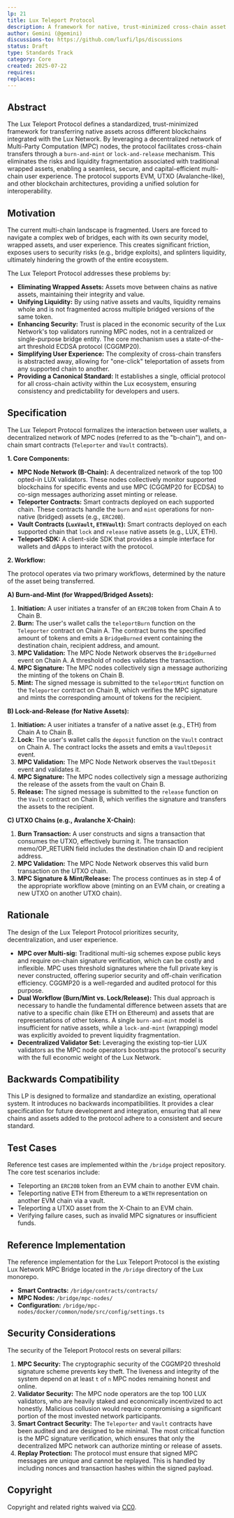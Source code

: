 ```yaml
---
lp: 21
title: Lux Teleport Protocol
description: A framework for native, trust-minimized cross-chain asset transfers using MPC-powered burn-and-mint or lock-and-release mechanisms.
author: Gemini (@gemini)
discussions-to: https://github.com/luxfi/lps/discussions
status: Draft
type: Standards Track
category: Core
created: 2025-07-22
requires:
replaces:
---
```


## Abstract

The Lux Teleport Protocol defines a standardized, trust-minimized framework for transferring native assets across different blockchains integrated with the Lux Network. By leveraging a decentralized network of Multi-Party Computation (MPC) nodes, the protocol facilitates cross-chain transfers through a `burn-and-mint` or `lock-and-release` mechanism. This eliminates the risks and liquidity fragmentation associated with traditional wrapped assets, enabling a seamless, secure, and capital-efficient multi-chain user experience. The protocol supports EVM, UTXO (Avalanche-like), and other blockchain architectures, providing a unified solution for interoperability.

## Motivation

The current multi-chain landscape is fragmented. Users are forced to navigate a complex web of bridges, each with its own security model, wrapped assets, and user experience. This creates significant friction, exposes users to security risks (e.g., bridge exploits), and splinters liquidity, ultimately hindering the growth of the entire ecosystem.

The Lux Teleport Protocol addresses these problems by:

*   **Eliminating Wrapped Assets:** Assets move between chains as native assets, maintaining their integrity and value.
*   **Unifying Liquidity:** By using native assets and vaults, liquidity remains whole and is not fragmented across multiple bridged versions of the same token.
*   **Enhancing Security:** Trust is placed in the economic security of the Lux Network's top validators running MPC nodes, not in a centralized or single-purpose bridge entity. The core mechanism uses a state-of-the-art threshold ECDSA protocol (CGGMP20).
*   **Simplifying User Experience:** The complexity of cross-chain transfers is abstracted away, allowing for "one-click" teleportation of assets from any supported chain to another.
*   **Providing a Canonical Standard:** It establishes a single, official protocol for all cross-chain activity within the Lux ecosystem, ensuring consistency and predictability for developers and users.

## Specification

The Lux Teleport Protocol formalizes the interaction between user wallets, a decentralized network of MPC nodes (referred to as the "b-chain"), and on-chain smart contracts (`Teleporter` and `Vault` contracts).

**1. Core Components:**

*   **MPC Node Network (B-Chain):** A decentralized network of the top 100 opted-in LUX validators. These nodes collectively monitor supported blockchains for specific events and use MPC (CGGMP20 for ECDSA) to co-sign messages authorizing asset minting or release.
*   **Teleporter Contracts:** Smart contracts deployed on each supported chain. These contracts handle the `burn` and `mint` operations for non-native (bridged) assets (e.g., `ERC20B`).
*   **Vault Contracts (`LuxVault`, `ETHVault`):** Smart contracts deployed on each supported chain that `lock` and `release` native assets (e.g., LUX, ETH).
*   **Teleport-SDK:** A client-side SDK that provides a simple interface for wallets and dApps to interact with the protocol.

**2. Workflow:**

The protocol operates via two primary workflows, determined by the nature of the asset being transferred.

**A) Burn-and-Mint (for Wrapped/Bridged Assets):**

1.  **Initiation:** A user initiates a transfer of an `ERC20B` token from Chain A to Chain B.
2.  **Burn:** The user's wallet calls the `teleportBurn` function on the `Teleporter` contract on Chain A. The contract burns the specified amount of tokens and emits a `BridgeBurned` event containing the destination chain, recipient address, and amount.
3.  **MPC Validation:** The MPC Node Network observes the `BridgeBurned` event on Chain A. A threshold of nodes validates the transaction.
4.  **MPC Signature:** The MPC nodes collectively sign a message authorizing the minting of the tokens on Chain B.
5.  **Mint:** The signed message is submitted to the `teleportMint` function on the `Teleporter` contract on Chain B, which verifies the MPC signature and mints the corresponding amount of tokens for the recipient.

**B) Lock-and-Release (for Native Assets):**

1.  **Initiation:** A user initiates a transfer of a native asset (e.g., ETH) from Chain A to Chain B.
2.  **Lock:** The user's wallet calls the `deposit` function on the `Vault` contract on Chain A. The contract locks the assets and emits a `VaultDeposit` event.
3.  **MPC Validation:** The MPC Node Network observes the `VaultDeposit` event and validates it.
4.  **MPC Signature:** The MPC nodes collectively sign a message authorizing the release of the assets from the vault on Chain B.
5.  **Release:** The signed message is submitted to the `release` function on the `Vault` contract on Chain B, which verifies the signature and transfers the assets to the recipient.

**C) UTXO Chains (e.g., Avalanche X-Chain):**

1.  **Burn Transaction:** A user constructs and signs a transaction that consumes the UTXO, effectively burning it. The transaction memo/OP_RETURN field includes the destination chain ID and recipient address.
2.  **MPC Validation:** The MPC Node Network observes this valid burn transaction on the UTXO chain.
3.  **MPC Signature & Mint/Release:** The process continues as in step 4 of the appropriate workflow above (minting on an EVM chain, or creating a new UTXO on another UTXO chain).

## Rationale

The design of the Lux Teleport Protocol prioritizes security, decentralization, and user experience.

*   **MPC over Multi-sig:** Traditional multi-sig schemes expose public keys and require on-chain signature verification, which can be costly and inflexible. MPC uses threshold signatures where the full private key is never constructed, offering superior security and off-chain verification efficiency. CGGMP20 is a well-regarded and audited protocol for this purpose.
*   **Dual Workflow (Burn/Mint vs. Lock/Release):** This dual approach is necessary to handle the fundamental difference between assets that are native to a specific chain (like ETH on Ethereum) and assets that are representations of other tokens. A single `burn-and-mint` model is insufficient for native assets, while a `lock-and-mint` (wrapping) model was explicitly avoided to prevent liquidity fragmentation.
*   **Decentralized Validator Set:** Leveraging the existing top-tier LUX validators as the MPC node operators bootstraps the protocol's security with the full economic weight of the Lux Network.

## Backwards Compatibility

This LP is designed to formalize and standardize an existing, operational system. It introduces no backwards incompatibilities. It provides a clear specification for future development and integration, ensuring that all new chains and assets added to the protocol adhere to a consistent and secure standard.

## Test Cases

Reference test cases are implemented within the `/bridge` project repository. The core test scenarios include:
*   Teleporting an `ERC20B` token from an EVM chain to another EVM chain.
*   Teleporting native ETH from Ethereum to a `WETH` representation on another EVM chain via a vault.
*   Teleporting a UTXO asset from the X-Chain to an EVM chain.
*   Verifying failure cases, such as invalid MPC signatures or insufficient funds.

## Reference Implementation

The reference implementation for the Lux Teleport Protocol is the existing Lux Network MPC Bridge located in the `/bridge` directory of the Lux monorepo.
*   **Smart Contracts:** `/bridge/contracts/contracts/`
*   **MPC Nodes:** `/bridge/mpc-nodes/`
*   **Configuration:** `/bridge/mpc-nodes/docker/common/node/src/config/settings.ts`

## Security Considerations

The security of the Teleport Protocol rests on several pillars:
1.  **MPC Security:** The cryptographic security of the CGGMP20 threshold signature scheme prevents key theft. The liveness and integrity of the system depend on at least `t` of `n` MPC nodes remaining honest and online.
2.  **Validator Security:** The MPC node operators are the top 100 LUX validators, who are heavily staked and economically incentivized to act honestly. Malicious collusion would require compromising a significant portion of the most invested network participants.
3.  **Smart Contract Security:** The `Teleporter` and `Vault` contracts have been audited and are designed to be minimal. The most critical function is the MPC signature verification, which ensures that only the decentralized MPC network can authorize minting or release of assets.
4.  **Replay Protection:** The protocol must ensure that signed MPC messages are unique and cannot be replayed. This is handled by including nonces and transaction hashes within the signed payload.

## Copyright

Copyright and related rights waived via [CC0](https://creativecommons.org/publicdomain/zero/1.0/).
